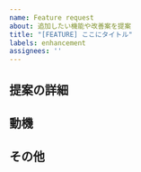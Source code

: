 ```yaml
---
name: Feature request
about: 追加したい機能や改善案を提案
title: "[FEATURE] ここにタイトル"
labels: enhancement
assignees: ''
---
```


## 提案の詳細
<!-- 追加したい機能や改善の方法 -->

## 動機
<!-- 現状の課題や提案の背景 -->

## その他
